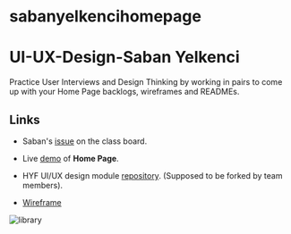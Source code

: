 # sabanyelkencihomepage
# UI-UX-Design-Saban Yelkenci

Practice User Interviews and Design Thinking by working in pairs to come up with your Home Page backlogs, wireframes and READMEs.

## Links

- Saban's [issue](https://github.com/HackYourFutureBelgium/class-13-14/issues/149) on the class board.

- Live [demo](https://sabanyelkenci.github.io/sabanyelkencihomepage/) of **Home Page**.

- HYF UI/UX design module [repository](https://github.com/HackYourFutureBelgium/ux-ui-design). (Supposed to be forked by team members).

- [Wireframe](https://user-images.githubusercontent.com/73791189/110220403-d315a400-7ec5-11eb-82ec-d34f56a25fe0.png)

![library](https://media.giphy.com/media/fXnx6vSSrzY92rTONJ/giphy.gif)
